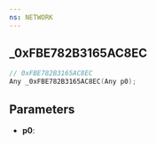 ```yaml
---
ns: NETWORK
---
```

## _0xFBE782B3165AC8EC

```c
// 0xFBE782B3165AC8EC
Any _0xFBE782B3165AC8EC(Any p0);
```

## Parameters
* **p0**:
